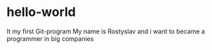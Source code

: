 # hello-world
It my first Git-program
My name is Rostyslav and i want to became a programmer in big companies

